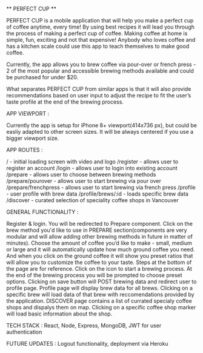 ** PERFECT CUP **

PERFECT CUP is a mobile application that will help you make a perfect cup of coffee anytime, every time! By using best recipes it will lead you through the process of making a perfect cup of coffee. Making coffee at home is simple, fun, exciting and not that expensive! Anybody who loves coffee and has a kitchen scale could use this app to teach themselves to make good coffee.

Currently, the app allows you to brew coffee via pour-over or french press - 2 of the most popular and accessible brewing methods available and could be purchased for under \$20.

What separates PERFECT CUP from similar apps is that it will also provide recommendations based on user input to adjust the recipe to fit the user’s taste profile at the end of the brewing process.

APP VIEWPORT :

Currently the app is setup for iPhone 8+ viewport(414x736 px), but could be easliy adapted to other screen sizes. It will be always centered if you use a bigger viewport size.

APP ROUTES :

/ - initial loading screen with video and logo
/register - allows user to register an account
/login - allows user to login into existing account
/prepare - allows user to choose between brewing methods
/prepare/pourover - allows user to start brewing via pour over
/prepare/frenchpress - allows user to start brewing via french press
/profile - user profile with brew data
/profile/brews/:id - loads specific brew data
/discover - curated selection of speciality coffee shops in Vancouver

GENERAL FUNCTIONALITY :

Register & login. You will be redirected to Prepare component. Click on the brew method you'd like to use in PREPARE section(components are very modular and will allow adding other brewing methods in future in matter of minutes). Choose the amount of coffee you’d like to make - small, medium or large and it will automatically update how much ground coffee you need. And when you click on the ground coffee it will show you preset ratios that will allow you to customize the coffee to your taste. Steps at the bottom of the page are for reference. Click on the icon to start a brewing process. At the end of the brewing process you will be prompted to choose preset options. Clicking on save button will POST brewing data and redirect user to profile page. Profile page will display brew data for all brews. Clicking on a specific brew will load data of that brew with reccomendations provided by the application. DISCOVER page contains a list of currated specialy coffee shops and dispalys them on map. Clicking on a specific coffee shop marker will load basic information about the shop.

TECH STACK :
React, Node, Express, MongoDB, JWT for user authentication

FUTURE UPDATES :
Logout functionality, deployment via Heroku
